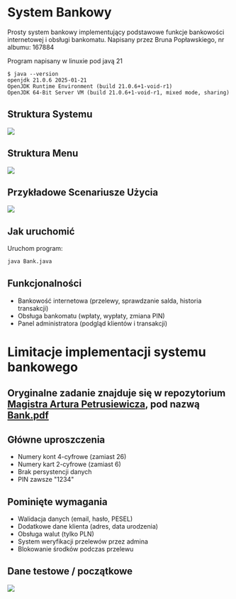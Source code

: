 
# System Bankowy

Prosty system bankowy implementujący podstawowe funkcje bankowości internetowej i obsługi bankomatu.
Napisany przez Bruna Popławskiego, nr albumu: 167884

Program napisany w linuxie pod javą 21
```shell
$ java --version
openjdk 21.0.6 2025-01-21
OpenJDK Runtime Environment (build 21.0.6+1-void-r1)
OpenJDK 64-Bit Server VM (build 21.0.6+1-void-r1, mixed mode, sharing)
```

## Struktura Systemu

![](http://www.plantuml.com/plantuml/proxy?cache=no&src=https://raw.githubusercontent.com/sm-idk/SystemBankowy/master/struktura_systemu.puml)


## Struktura Menu

![](http://www.plantuml.com/plantuml/proxy?cache=no&src=https://raw.githubusercontent.com/sm-idk/SystemBankowy/master/struktura_menu.puml)


## Przykładowe Scenariusze Użycia

![](http://www.plantuml.com/plantuml/proxy?cache=no&src=https://raw.githubusercontent.com/sm-idk/SystemBankowy/master/przyklady_uzycia.puml)


## Jak uruchomić

Uruchom program:
```bash
java Bank.java
```


## Funkcjonalności

- Bankowość internetowa (przelewy, sprawdzanie salda, historia transakcji)
- Obsługa bankomatu (wpłaty, wypłaty, zmiana PIN)
- Panel administratora (podgląd klientów i transakcji)

# Limitacje implementacji systemu bankowego

## Oryginalne zadanie znajduje się w repozytorium [Magistra Artura Petrusiewicza](https://github.com/pecix/), pod nazwą [Bank.pdf](https://github.com/pecix/exercises-java/blob/main/Tasks/Bank.pdf)

## Główne uproszczenia
- Numery kont 4-cyfrowe (zamiast 26)
- Numery kart 2-cyfrowe (zamiast 6)
- Brak persystencji danych
- PIN zawsze "1234"

## Pominięte wymagania
- Walidacja danych (email, hasło, PESEL)
- Dodatkowe dane klienta (adres, data urodzenia)
- Obsługa walut (tylko PLN)
- System weryfikacji przelewów przez admina
- Blokowanie środków podczas przelewu



## Dane testowe / początkowe

![](http://www.plantuml.com/plantuml/proxy?cache=no&src=https://raw.githubusercontent.com/sm-idk/SystemBankowy/master/dane_poczatkowe.puml)